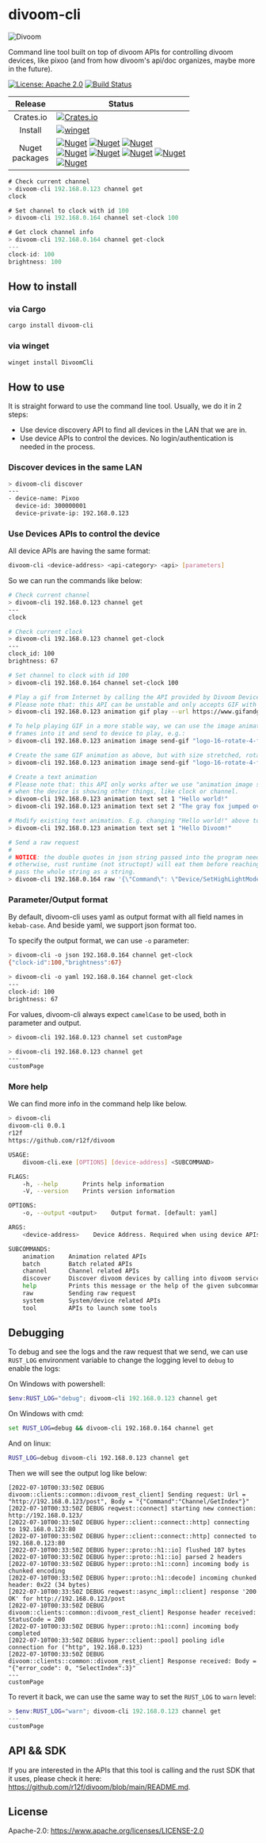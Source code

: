 # divoom-cli
![Divoom](https://raw.githubusercontent.com/r12f/divoom/main/assets/Logo.png)

Command line tool built on top of divoom APIs for controlling divoom devices, like pixoo (and from how divoom's api/doc organizes, maybe more in the future).

[![License: Apache 2.0](https://img.shields.io/badge/License-Apache%202.0-blue.svg)](LICENSE-APACHE)
[![Build Status](https://riff.visualstudio.com/divoom/_apis/build/status/r12f.divoom?branchName=main)](https://riff.visualstudio.com/divoom/_build/latest?definitionId=7&branchName=main)

| Release | Status                                                                                                                                                                                                                                                                                                                                                                                                                                                                                                                                                                                                                                                                                                                                                                                                                                                                                                                                                                                                                                                                                                                                                                                                                                                                                                                                                                                                      |
|:---:|-------------------------------------------------------------------------------------------------------------------------------------------------------------------------------------------------------------------------------------------------------------------------------------------------------------------------------------------------------------------------------------------------------------------------------------------------------------------------------------------------------------------------------------------------------------------------------------------------------------------------------------------------------------------------------------------------------------------------------------------------------------------------------------------------------------------------------------------------------------------------------------------------------------------------------------------------------------------------------------------------------------------------------------------------------------------------------------------------------------------------------------------------------------------------------------------------------------------------------------------------------------------------------------------------------------------------------------------------------------------------------------------------------------|
| Crates.io | [![Crates.io](https://img.shields.io/crates/v/divoom-cli?color=blue&style=flat-square&label=cargo%20install%20divoom-cli)](https://crates.io/crates/divoom-cli)                                                                                                                                                                                                                                                                                                                                                                                                                                                                                                                                                                                                                                                                                                                                                                                                                                                                                                                                                                                                                                                                                                                                                                                                                                             |                                                                                                                                                                                                                                                                                                                                                                                                                                                                                                                                                                                                                                                                                                                                                                                                                                                                                                                                                                                                                                                                                                                                                                                                                        |
| Install | [![winget](https://img.shields.io/static/v1?style=flat-square&label=winget%20install%20DivoomCli&message=winget&color=blue)](https://github.com/microsoft/winget-pkgs/tree/master/manifests/r/r12f/DivoomCli)                                                                                                                                                                                                                                                                                                                                                                                                                                                                                                                                                                                                                                                                                                                                                                                                                                                                                                                                                                                                                                                                                                                                                                                               |
| Nuget<br/>packages | [![Nuget](https://img.shields.io/nuget/v/divoom-cli.windows.x86?style=flat-square&color=green&label=windows.x86)](https://www.nuget.org/packages/divoom-cli.windows.x86/) [![Nuget](https://img.shields.io/nuget/v/divoom-cli.windows.x64?style=flat-square&color=green&label=windows.x64)](https://www.nuget.org/packages/divoom-cli.windows.x64/) [![Nuget](https://img.shields.io/nuget/v/divoom-cli.windows.arm64?style=flat-square&color=green&label=windows.arm64)](https://www.nuget.org/packages/divoom-cli.windows.arm64/) <br/> [![Nuget](https://img.shields.io/nuget/v/divoom-cli.linux.x86?style=flat-square&color=green&label=linux.x86)](https://www.nuget.org/packages/divoom-cli.linux.x86/) [![Nuget](https://img.shields.io/nuget/v/divoom-cli.linux.x64?style=flat-square&color=green&label=linux.x64)](https://www.nuget.org/packages/divoom-cli.linux.x64/) [![Nuget](https://img.shields.io/nuget/v/divoom-cli.linux.arm?style=flat-square&color=green&label=linux.arm)](https://www.nuget.org/packages/divoom-cli.linux.arm/) [![Nuget](https://img.shields.io/nuget/v/divoom-cli.linux.arm64?style=flat-square&color=green&label=linux.arm64)](https://www.nuget.org/packages/divoom-cli.linux.arm64/) <br/> [![Nuget](https://img.shields.io/nuget/v/divoom-cli.linux.arm64?style=flat-square&color=green&label=macos.x64)](https://www.nuget.org/packages/divoom-cli.macos.x64/) |


```rust
# Check current channel
> divoom-cli 192.168.0.123 channel get
clock

# Set channel to clock with id 100
> divoom-cli 192.168.0.164 channel set-clock 100

# Get clock channel info
> divoom-cli 192.168.0.164 channel get-clock
---
clock-id: 100
brightness: 100
```

## How to install

### via Cargo
```bash
cargo install divoom-cli
```

### via winget
```powershell
winget install DivoomCli
```

## How to use

It is straight forward to use the command line tool. Usually, we do it in 2 steps:

- Use device discovery API to find all devices in the LAN that we are in.
- Use device APIs to control the devices. No login/authentication is needed in the process.

### Discover devices in the same LAN

```bash
> divoom-cli discover
---
- device-name: Pixoo
  device-id: 300000001
  device-private-ip: 192.168.0.123
```

### Use Devices APIs to control the device

All device APIs are having the same format:

```bash
divoom-cli <device-address> <api-category> <api> [parameters]
```

So we can run the commands like below:

```bash
# Check current channel
> divoom-cli 192.168.0.123 channel get
---
clock

# Check current clock
> divoom-cli 192.168.0.123 channel get-clock
---
clock_id: 100
brightness: 67

# Set channel to clock with id 100
> divoom-cli 192.168.0.164 channel set-clock 100

# Play a gif from Internet by calling the API provided by Divoom Device.
# Please note that: this API can be unstable and only accepts GIF with 16x16, 32x32 and 64x64 image size.
> divoom-cli 192.168.0.123 animation gif play --url https://www.gifandgif.eu/animated_gif/Planets/Animated%20Gif%20Planets%20(16).GIF

# To help playing GIF in a more stable way, we can use the image animation API to craft an animation and draw the GIF
# frames into it and send to device to play, e.g.:
> divoom-cli 192.168.0.123 animation image send-gif "logo-16-rotate-4-frames.gif" 16 -s 100

# Create the same GIF animation as above, but with size stretched, rotation 30 degrees and opacity 0.5.
> divoom-cli 192.168.0.123 animation image send-gif "logo-16-rotate-4-frames.gif" 32 -s 100 -f stretch -o 0.5 -r 30

# Create a text animation
# Please note that: this API only works after we use "animation image send-gif" API to draw anything. This API call will be ignored, 
# when the device is showing other things, like clock or channel.
> divoom-cli 192.168.0.123 animation text set 1 "Hello world!"
> divoom-cli 192.168.0.123 animation text set 2 "The gray fox jumped over the lazy dog" -y 20

# Modify existing text animation. E.g. changing "Hello world!" above to "Hello Divoom!"
> divoom-cli 192.168.0.123 animation text set 1 "Hello Divoom!"

# Send a raw request
#
# NOTICE: the double quotes in json string passed into the program needs to escaped with '\',
# otherwise, rust runtime (not structopt) will eat them before reaching main function, even we 
# pass the whole string as a string.
> divoom-cli 192.168.0.164 raw '{\"Command\": \"Device/SetHighLightMode\", \"Mode\": 0}'
```

### Parameter/Output format

By default, divoom-cli uses yaml as output format with all field names in `kebab-case`. And beside yaml, we support json format too.

To specify the output format, we can use `-o` parameter:

```bash
> divoom-cli -o json 192.168.0.164 channel get-clock
{"clock-id":100,"brightness":67}

> divoom-cli -o yaml 192.168.0.164 channel get-clock
---
clock-id: 100
brightness: 67
```

For values, divoom-cli always expect `camelCase` to be used, both in parameter and output.

```bash
> divoom-cli 192.168.0.123 channel set customPage

> divoom-cli 192.168.0.123 channel get
---
customPage
```

### More help

We can find more info in the command help like below.

```bash
> divoom-cli
divoom-cli 0.0.1
r12f
https://github.com/r12f/divoom

USAGE:
    divoom-cli.exe [OPTIONS] [device-address] <SUBCOMMAND>

FLAGS:
    -h, --help       Prints help information
    -V, --version    Prints version information

OPTIONS:
    -o, --output <output>    Output format. [default: yaml]

ARGS:
    <device-address>    Device Address. Required when using device APIs, such as "channel get".

SUBCOMMANDS:
    animation    Animation related APIs
    batch        Batch related APIs
    channel      Channel related APIs
    discover     Discover divoom devices by calling into divoom service API
    help         Prints this message or the help of the given subcommand(s)
    raw          Sending raw request
    system       System/device related APIs
    tool         APIs to launch some tools
```

## Debugging

To debug and see the logs and the raw request that we send, we can use `RUST_LOG` environment variable to change the logging level to `debug` to enable the logs:

On Windows with powershell:

```powershell
$env:RUST_LOG="debug"; divoom-cli 192.168.0.123 channel get
```

On Windows with cmd:

```cmd
set RUST_LOG=debug && divoom-cli 192.168.0.164 channel get
```

And on linux:

```bash
RUST_LOG=debug divoom-cli 192.168.0.123 channel get
```

Then we will see the output log like below:

```text
[2022-07-10T00:33:50Z DEBUG divoom::clients::common::divoom_rest_client] Sending request: Url = "http://192.168.0.123/post", Body = "{"Command":"Channel/GetIndex"}"
[2022-07-10T00:33:50Z DEBUG reqwest::connect] starting new connection: http://192.168.0.123/
[2022-07-10T00:33:50Z DEBUG hyper::client::connect::http] connecting to 192.168.0.123:80
[2022-07-10T00:33:50Z DEBUG hyper::client::connect::http] connected to 192.168.0.123:80
[2022-07-10T00:33:50Z DEBUG hyper::proto::h1::io] flushed 107 bytes
[2022-07-10T00:33:50Z DEBUG hyper::proto::h1::io] parsed 2 headers
[2022-07-10T00:33:50Z DEBUG hyper::proto::h1::conn] incoming body is chunked encoding
[2022-07-10T00:33:50Z DEBUG hyper::proto::h1::decode] incoming chunked header: 0x22 (34 bytes)
[2022-07-10T00:33:50Z DEBUG reqwest::async_impl::client] response '200 OK' for http://192.168.0.123/post
[2022-07-10T00:33:50Z DEBUG divoom::clients::common::divoom_rest_client] Response header received: StatusCode = 200
[2022-07-10T00:33:50Z DEBUG hyper::proto::h1::conn] incoming body completed
[2022-07-10T00:33:50Z DEBUG hyper::client::pool] pooling idle connection for ("http", 192.168.0.123)
[2022-07-10T00:33:50Z DEBUG divoom::clients::common::divoom_rest_client] Response received: Body = "{"error_code": 0, "SelectIndex":3}"
---
customPage
```

To revert it back, we can use the same way to set the `RUST_LOG` to `warn` level:

```powershell
> $env:RUST_LOG="warn"; divoom-cli 192.168.0.123 channel get
---
customPage
```

## API && SDK

If you are interested in the APIs that this tool is calling and the rust SDK that it uses, please check it here: <https://github.com/r12f/divoom/blob/main/README.md>.

## License
Apache-2.0: <https://www.apache.org/licenses/LICENSE-2.0>